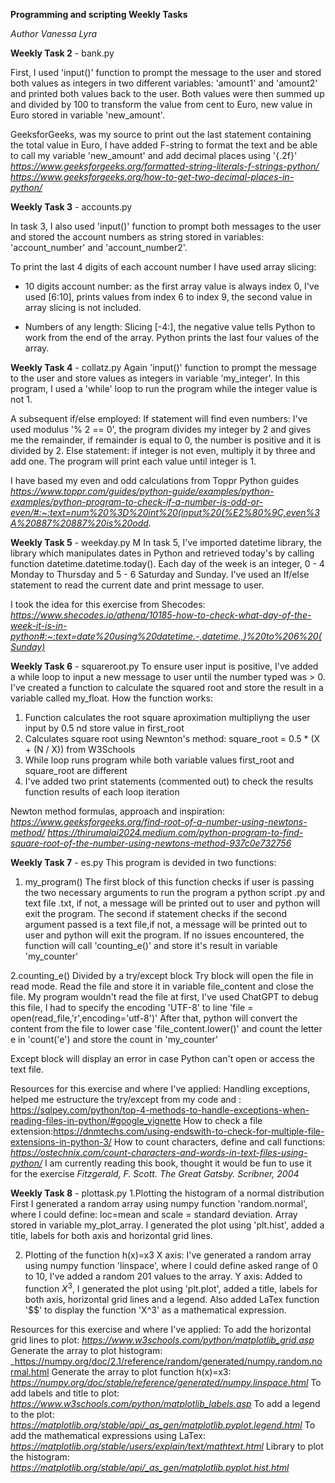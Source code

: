 **Programming and scripting Weekly Tasks**

_Author Vanessa Lyra_

**Weekly Task 2** - bank.py

First, I used 'input()' function to prompt the message to the user and stored both values as integers in two different variables: 'amount1' and 'amount2' and printed both values back to the user.
Both values were then summed up and divided by 100 to transform the value from cent to Euro, new value in Euro stored in variable 'new_amount'.

GeeksforGeeks, was my source to print out the last statement containing the total value in Euro, I have added F-string to format the text and be able to call my variable 'new_amount' and add decimal places using '{.2f}'
_https://www.geeksforgeeks.org/formatted-string-literals-f-strings-python/_
_https://www.geeksforgeeks.org/how-to-get-two-decimal-places-in-python/_


**Weekly Task 3** - accounts.py

In task 3, I also used 'input()' function to prompt both messages to the user and stored the account numbers as string stored in variables: 'account_number' and 'account_number2'.

To print the last 4 digits of each account number I have used array slicing:
- 10 digits account number: as the first array value is always index 0, I've used [6:10], prints values from index 6 to index 9, the second value in array slicing is not included.

- Numbers of any length: Slicing [-4:], the negative value tells Python to work from the end of the array. Python prints the last four values of the array.
  

**Weekly Task 4** - collatz.py
Again 'input()' function to prompt the message to the user and store values as integers in variable 'my_integer'.
In this program, I used a 'while' loop to run the program while the integer value is not 1. 

A subsequent if/else employed:
If statement will find even numbers: I've used modulus '% 2 == 0', the program divides my integer by 2  and gives me the remainder, if remainder is equal to 0, the number is positive and it is divided by 2.
Else statement: if integer is not even, multiply it by three and add one.
The program will print each value until integer is 1.

I have based my even and odd calculations from Toppr Python guides
_https://www.toppr.com/guides/python-guide/examples/python-examples/python-program-to-check-if-a-number-is-odd-or-even/#:~:text=num%20%3D%20int%20(input%20(%E2%80%9C,even%3A%20887%20887%20is%20odd._

**Weekly Task 5** - weekday.py  M
In task 5, I've imported datetime library, the library which manipulates dates in Python and retrieved today's by calling function datetime.datetime.today().
Each day of the week is an integer, 0 - 4 Monday to Thursday and 5 - 6 Saturday and Sunday. I've used an If/else statement to read the current date and print message to user.

I took the idea for this exercise from Shecodes:
_https://www.shecodes.io/athena/10185-how-to-check-what-day-of-the-week-it-is-in-python#:~:text=date%20using%20datetime.-,datetime.,)%20to%206%20(Sunday)_


**Weekly Task 6** - squareroot.py
To ensure user input is positive, I've added a while loop to input a new message to user until the number typed was > 0.
I've created a function to calculate the squared root and store the result in a variable called my_float. How the function works:
1. Function calculates the root square aproximation multipliyng the user input by 0.5 nd store value in first_root
2. Calculates square root using Newnton's method: square_root = 0.5 * (X + (N / X)) from W3Schools
3. While loop runs program while both variable values first_root and square_root are different
4. I've added two print statements (commented out) to check the results function results of each loop iteration


 Newton method formulas, approach and inspiration:
 _https://www.geeksforgeeks.org/find-root-of-a-number-using-newtons-method/_
_https://thirumalai2024.medium.com/python-program-to-find-square-root-of-the-number-using-newtons-method-937c0e732756_

**Weekly Task 7** - es.py
This program is devided in two functions:

1. my_program()
The first block of this function checks if user is passing the two necessary arguments to run  the program a python script .py and text file .txt, if not, a message will be printed out to user and python will exit the program.
The second if statement checks if the second argument passed is a text file,if not, a message will be printed out to user and python will exit the program.
If no issues encountered, the function will call 'counting_e()' and store it's result in variable 'my_counter'

2.counting_e()
Divided by a try/except block
Try block will open the file in read mode. Read the file and store it in variable file_content and close the file. My program wouldn't read the file at first, I've used ChatGPT to debug this file, I had to specify the encoding 'UTF-8' to line 'file = open(read_file,'r',encoding='utf-8')' 
After that, python will convert the content from the file to lower case 'file_content.lower()' and count the letter e in 'count('e') and store the count in 'my_counter'

Except block will display an error in case Python can't open or access the text file.

Resources for this exercise and where I've applied:
Handling exceptions, helped me estructure the try/except from my code and : https://sqlpey.com/python/top-4-methods-to-handle-exceptions-when-reading-files-in-python/#google_vignette
How to check a file extension:https://dnmtechs.com/using-endswith-to-check-for-multiple-file-extensions-in-python-3/
How to count characters, define and call functions: _https://ostechnix.com/count-characters-and-words-in-text-files-using-python/_
I am currently reading this book, thought it would be fun to use it for the exercise _Fitzgerald, F. Scott. The Great Gatsby. Scribner, 2004_

**Weekly Task 8** - plottask.py
1.Plotting the histogram of a normal distribution
First I generated a random array using numpy function 'random.normal', where I could define: loc=mean and scale = standard deviation. Array stored in variable my_plot_array. I generated the plot using 'plt.hist', added a title, labels for both axis and horizontal grid lines.

2. Plotting of the function  h(x)=x3
X axis: I've generated a random array using numpy function 'linspace', where I could define asked range of 0 to 10, I've added a random 201 values to the array.
Y axis: Added to function $X^3$, I generated the plot using 'plt.plot', added a title, labels for both axis, horizontal grid lines and a legend. Also added LaTex function '$$' to display the function 'X^3' as a mathematical expression.

Resources for this exercise and where I've applied:
To add the horizontal grid lines to plot: _https://www.w3schools.com/python/matplotlib_grid.asp_ 
Generate the array to plot histogram: _https://numpy.org/doc/2.1/reference/random/generated/numpy.random.normal.html
Generate the array to plot function h(x)=x3:  _https://numpy.org/doc/stable/reference/generated/numpy.linspace.html_
To add labels and title to plot: _https://www.w3schools.com/python/matplotlib_labels.asp_
To add a legend to the plot: _https://matplotlib.org/stable/api/_as_gen/matplotlib.pyplot.legend.html_
To add the mathematical expressions using LaTex: _https://matplotlib.org/stable/users/explain/text/mathtext.html_
Library to plot the histogram: _https://matplotlib.org/stable/api/_as_gen/matplotlib.pyplot.hist.html_


